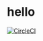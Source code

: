 
# hello
[![CircleCI](https://dl.circleci.com/status-badge/img/gh/brysonwaisi/hello-/tree/main.svg?style=svg)](https://dl.circleci.com/status-badge/redirect/gh/brysonwaisi/hello-/tree/main)
